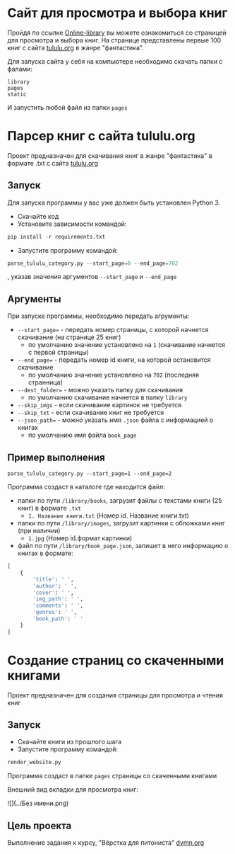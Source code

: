# Сайт для просмотра и выбора книг 

Пройдя по ссылке [Online-library](https://evgen-mamaev.github.io/online-library/pages/index1.html) вы можете ознакомиться со страницей для просмотра и выбора книг.
На странице представлены первые 100 книг с сайта [tululu.org](https://tululu.org/) в жанре "фантастика".


Для запуска сайта у себя на компьютере необходимо скачать папки с фалами: 
```
library
pages
static
```
И запустить любой файл из папки `pages`


# Парсер книг с сайта tululu.org

Проект предназначен для скачивания книг в жанре "фантастика" в формате .txt с сайта [tululu.org](https://tululu.org/)

## Запуск

Для запуска программы у вас уже должен быть установлен Python 3.

- Скачайте код
- Установите зависимости командой:

```Python
pip install -r requirements.txt
```

- Запустите программу командой:

```Python
parse_tululu_category.py --start_page=0 --end_page=702
```

, указав значения аргументов `--start_page` и `--end_page`

## Аргументы

При запуске программы, необходимо передать агрументы:

- `--start_page=` - передать номер страницы, с которой начнется скачивание (на странице 25 книг)
    * по умолчанию значение установлено на `1` (скачивание начнется с первой страницы)
- `--end_page=` - передать номер id книги, на которой остановится скачивание
    * по умолчанию значение установлено на `702` (последняя странница)
- `--dest_folder=` - можно указать папку для скачивания
    * по умолчанию скачивание начнется в папку `library`
- `--skip_imgs` - если скачивание картинок не требуется
- `--skip_txt` - если скачивание книг не требуется
- `--json_path=` - можно указать имя `.json` файла с информацией о книгах
    * по умолчанию имя файла `book_page`

## Пример выполнения

`parse_tululu_category.py --start_page=1 --end_page=2`

Программа создаст в каталоге где находится файл:

- папки по пути `/library/books`, загрузит файлы с текстами книги (25 книг) в формате `.txt`
    * `1. Название книги.txt` (Номер id. Название книги.txt)
- папки по пути `/library/images`, загрузит картинки с обложками книг (при наличии)
    * `1.jpg` (Номер id.формат картинки)
- файл по пути `/library/book_page.json`, запишет в него информацию о книгах в формате:

```Python
[
    {
        'title': ' ',
        'author': ' ',
        'cover': ' ',
        'img_path': ' ',
        'comments': ' ',
        'genres': ' ',
        'book_path': ' '  
    }
]
```

# Создание страниц со скаченными книгами

Проект предназначен для создания страницы для просмотра и чтения книг

## Запуск

- Скачайте книги из прошлого шага
- Запустите программу командой:

```Python
render_website.py
```

Программа создаст в папке `pages` страницы со скаченными книгами 

Внешний вид вкладки для просмотра книг:

![](../Без имени.png)


## Цель проекта

Выполнение задания к курсу, "Вёрстка для питониста" [dvmn.org](https://dvmn.org/)
